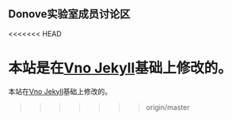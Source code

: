 ## Donove实验室成员讨论区


<<<<<<< HEAD

本站是在[Vno Jekyll](https://github.com/onevcat/vno-jekyll)基础上修改的。  
=======
本站在[Vno Jekyll](https://github.com/onevcat/vno-jekyll)基础上修改的。  
>>>>>>> origin/master
